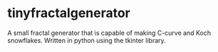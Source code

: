 # tinyfractalgenerator

A small fractal generator that is capable of making C-curve and Koch snowflakes.
Written in python using the tkinter library.

